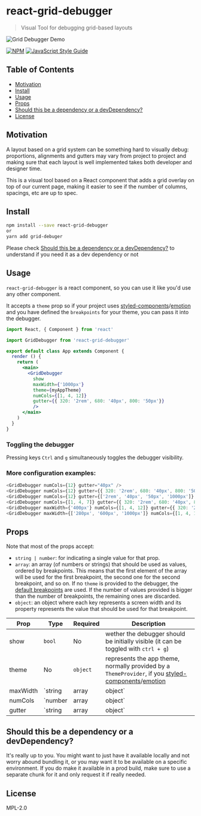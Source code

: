 # react-grid-debugger

> Visual Tool for debugging grid-based layouts

![Grid Debugger Demo](./grid.gif)

[![NPM](https://img.shields.io/npm/v/react-grid-debugger.svg)](https://www.npmjs.com/package/react-grid-debugger) [![JavaScript Style Guide](https://img.shields.io/badge/code_style-standard-brightgreen.svg)](https://standardjs.com)

## Table of Contents

- [Motivation](#motivation)
- [Install](#install)
- [Usage](#usage)
- [Props](#props)
- [Should this be a dependency or a devDependency?](#should-this-be-a-dependency-or-a-devdependency?)
- [License](#license)


## Motivation
A layout based on a grid system can be something hard to visually debug: proportions, alignments and gutters may vary from project to project and making sure that each layout is well implemented takes both developer and designer time.

This is a visual tool based on a React component that adds a grid overlay on top of our current page, making it easier to see if the number of columns, spacings, etc are up to spec.


## Install

```bash
npm install --save react-grid-debugger
or
yarn add grid-debuger
```

Please check [Should this be a dependency or a devDependency?](#should-this-be-a-dependency-or-a-devdependency?) to understand if you need it as a dev dependency or not

## Usage

`react-grid-debugger` is a react component, so you can use it like you'd use any other component.

It accepts a `theme` prop so if your project uses [styled-components](https://github.com/styled-components/styled-components)/[emotion](https://github.com/emotion-js/emotion) and you have defined the `breakpoints` for your theme, you can pass it into the debugger.

```jsx
import React, { Component } from 'react'

import GridDebugger from 'react-grid-debugger'

export default class App extends Component {
  render () {
    return (
      <main> 
        <GridDebugger 
          show
          maxWidth={'1000px'} 
          theme={myAppTheme}
          numCols={[1, 4, 12]} 
          gutter={{ 320: '2rem', 680: '40px', 800: '50px'}} 
          />
      </main>
    )
  }
}
```

### Toggling the debugger
Pressing keys `Ctrl` and `g` simultaneously toggles the debugger visibility.

### More configuration examples:
```js
<GridDebugger numCols={12} gutter="40px" />
<GridDebugger numCols={12} gutter={{ 320: '2rem', 680: '40px', 800: '50px'}} />
<GridDebugger numCols={12} gutter={['2rem', '40px', '50px', '1000px']} />
<GridDebugger numCols={[1, 4, 7]} gutter={{ 320: '2rem', 680: '40px', 800: '50px'}} />
<GridDebugger maxWidth={'400px'} numCols={[1, 4, 12]} gutter={{ 320: '2rem', 680: '40px', 800: '50px'}} />
<GridDebugger maxWidth={['280px', '600px', '1000px']} numCols={[1, 4, 12]} gutter={{ 320: '2rem', 680: '40px', 800: '50px'}} />
```

## Props

Note that most of the props accept:
- `string | number`: for indicating a single value for that prop.
- `array`: an array (of numbers or strings) that should be used as values, ordered by breakpoints. This means that the first element of the array will be used for the first breakpoint, the second one for the second breakpoint, and so on. If no `theme` is provided to the debugger, the [default breakpoints](./src/defaultBreakpoints.js) are used. If the number of values provided is bigger than the number of breakpoints, the remaining ones are discarded.
- `object`: an object where each key represents a screen width and its property represents the value that should be used for that breakpoint.

| Prop | Type | Required |Description |
|------|----------|------|-------------|
| show | `bool` | No | wether the debugger should be initially visible (it can be toggled with `ctrl + g`) |
| theme |  No | `object` | represents the app theme, normally provided by a `ThemeProvider`, if you [styled-components](https://github.com/styled-components/styled-components)/[emotion](https://github.com/emotion-js/emotion) |
| maxWidth | `string | array | object` | No  | grid maximum width |
| numCols | `number | array | object`  | Yes | number of columns |
| gutter | `string | array | object` | Yes | gutter size |


## Should this be a dependency or a devDependency?

It's really up to you. You might want to just have it available locally and not worry abound bundling it, or you may want it to be available on a specific environment. If you do make it available in a prod build, make sure to use a separate chunk for it and only request it if really needed.

## License

MPL-2.0
